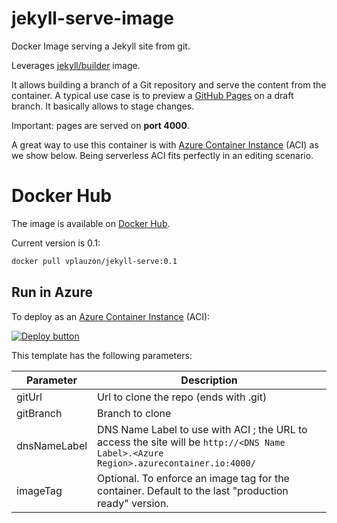 # jekyll-serve-image

Docker Image serving a Jekyll site from git.

Leverages [jekyll/builder](https://hub.docker.com/r/jekyll/builder) image.

It allows building a branch of a Git repository and serve the content from the container.  A typical use case is to preview a [GitHub Pages](https://pages.github.com/) on a draft branch.  It basically allows to stage changes.

Important:  pages are served on **port 4000**.

A great way to use this container is with [Azure Container Instance](https://docs.microsoft.com/en-us/azure/container-instances/container-instances-overview) (ACI) as we show below.  Being serverless ACI fits perfectly in an editing scenario.

# Docker Hub

The image is available on [Docker Hub](https://hub.docker.com/r/vplauzon/jekyll-serve).

Current version is 0.1:

```bash
docker pull vplauzon/jekyll-serve:0.1
```

## Run in Azure

To deploy as an [Azure Container Instance](https://docs.microsoft.com/en-us/azure/container-instances/container-instances-overview) (ACI):

[![Deploy button](http://azuredeploy.net/deploybutton.png)](https://portal.azure.com/#create/Microsoft.Template/uri/https%3A%2F%2Fraw.githubusercontent.com%2Fvplauzon%2Fjekyll-serve-image%2Fmaster%2Fdeploy.json)

This template has the following parameters:

Parameter|Description
---|---
gitUrl|Url to clone the repo (ends with .git)
gitBranch|Branch to clone
dnsNameLabel|DNS Name Label to use with ACI ; the URL to access the site will be `http://<DNS Name Label>.<Azure Region>.azurecontainer.io:4000/`
imageTag|Optional.  To enforce an image tag for the container.  Default to the last "production ready" version.
